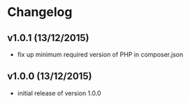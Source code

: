 # Changelog

## v1.0.1 (13/12/2015)
- fix up minimum required version of PHP in composer.json

## v1.0.0 (13/12/2015)
- initial release of version 1.0.0
